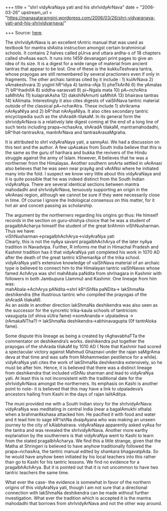 +++
title = "shrI vidyAraNaya yati and his shrIvidyArNava"
date = "2006-03-26"
upstream_url = "https://manasataramgini.wordpress.com/2006/03/26/shri-vidyaranaya-yati-and-his-shrividyarnava/"

+++
Source: [here](https://manasataramgini.wordpress.com/2006/03/26/shri-vidyaranaya-yati-and-his-shrividyarnava/).

The shrIvidyArNava is an excellent tAntric manual that was used as textbook for mantra shAstra instruction amongst certain brahminical schools. It contains 2 halves called pUrva and uttara ardha-s of 18 chapters called shvAsas each. It runs into 1459 devanagari print pages to give an idea of its size. It is a digest for a wide range of material from ancient tantras that appear to be lost. One of these is the kukkuTeshvara tantra, whose prayogas are still remembered by several practioners even if only in fragments. The other archaic tantras cited by it include : 1) kulArNava 2) vAmakeshvara 3) yoginI hR^idya 4) tantra-rAja 5) pheTkAriNi 6) the yAmalas 7) bR^ihadnIlA 8) siddha-sarasvatI 9) pi\~Ngala mata 10) pA\~nchrAtra saMhitAs 11) kulaprakAsha 12) dakshiNAmurti saMhitA 13) bhairava tantras 14) kAlimata. Interestingly it also cites digests of vaiShNava tantric material outside of the classical pA\~ncharAtra. These include 1) shrikrama nArAyaNIya and 2) bR^ihat nArAyaNIya. It also cites secondary tantric encyclopedia such as the shAradA-tilakaM. In its general form the shrividyArNava is a relatively late digest coming at the end of a long line of such texts including prapa\~nchasAra, shAradA tilakaM, mantramahodadhi, bR^ihat-tantrasAra, mantrArNava and tantrasArasaMgraha.

It is attributed to shrI vidyAraNaya yati, a sannyAsi. We had a discussion on this text and the author. A few upAsakas from South India believe that this is the same as the guru of harihara and bukka the revivers of the Hindu struggle against the army of Islam. However, R believes that he was a northerner from the Himalayas. Another southern smArta settled in vArAnasi also believes that he was seen near prayAg and vArANsi where he initiated many into the fold. I suspect we know very little about this vidyAraNaya and it is quite possible that he was indeed distinct from the South Indian vidyAraNya. There are several identical sections between mantra mahodadhi and shrIvidyArNava, tenuously supporting an origin in the vArAnasi region, although we cannot be sure if they were necessarily close in time. Of course I ignore the Indological consensus on this matter, for it hot air and conceit passing as scholarship.

The argument by the northerners regarding his origins go thus: He himself records in the section on guru-shishya choice that he was a student of pragalbhAcharya himself the student of the great brAhmin viShNusharman. Thus we have:  
viShNusharman->pragalbhAchArya->vidyAraNya yati  
Clearly, this is not the nyAya savant pragalbhAchArya of the later nyAya tradition in Navadvipa. Further, R informs me that in Himachal Pradesh and Kashmir tradition has it that vidyAraNya yati completed his work in 1070 AD after the death of the great tantric kShemarAja of the trika school. vidyAraNya yatI’s extensive knowledge of vaiShNava material of an archaic type is believed to connect him to the Himalayan tantric vaiShNavas whose famed AchArya was shrI mahAbala paNdita from shrInagara in Kashmir with followers in both Jambupura (Jammu) and Kashmir. One lineage from him was:  
mahAbala->AchArya pANdita->shrI kR^iShNa paNDita-> lakShmaNa deshikendra
(the illustrious tantric who compiled the prayogas of the shAradA
tilakaM).  
As an aside in another direction lakShmaNa deshikendra was also seen as the successor for the syncretic trika-kaula schools of tantricism:  
vasugupta (of shiva sUtra fame)->somAnanda-> utpaladeva ->
(rAmakaNTha?)-> lakShmaNa deshikendra->abhinavagupta (0f tantrAloka
fame).

Some dispute this lineage as being a created by rAghavabhaTTa the commentator on deshikendra’s works. deshikendra put together the prayogas of the shArada tilakaM by 1010 AD ( Note that Kashmir had scored a spectacular victory against Mahmud Ghaznavi under the rajan saMgrAma deva at that time and was safe from Mohammedan pestilence for a while). vidyAraNya yati cites the work of lakShmaNa deshikendra extensively, so he must be after him. Hence, it is believed that there was a distinct lineage from deshikendra that included viShNu sharman and lead to vidyAraNya yati. At least this is not inconsistent with the traditional date for the shrIvidyArNava amongst the northerners. Its emphasis on Kashi is another point to note- it is believed that this may have a link to utpaladeva’s ancestors hailing from Kashi in the days of rajan lalitAditya.

The muni provided me with a South Indian story for the shrIvidyArNava: vidyAraNya was meditating in central India (near a bagalAmukhi sthala) when a brahmarAkshasa attacked him. He pacified it with food and water and it lead him to sage kR^ishNa dvaipAyana who was making an unseen journey to the city of kAlabhairava. vidyAraNaya apparently asked vyAsa for the tantra and was revealed the shrIvidyArNava. Another more earthy explanation by the southerners is that vidyAraNya went to Kashi to learn from the stated pragalbhAcharya. We find this a little strange, given that the Matha at Shringeri is believed to have anyhow traditionally followed the prapa\~nchasAra, the tantric manual edited by shankara bhagavatpAda. So he would have anyhow been initiated by his local teachers into this rather than go to Kashi for his tantric lessons. We find no evidence for a pragalbhAchArya. But it is pointed out that it is not uncommon to have two tantric teachers the same time.

What ever the case- the evidence is somewhat in favor of the northern origins of this vidyAraNya yati, though I am not sure that a directional connection with lakShmaNa deshikendra can be made without further investigation. What ever the tradition which is accepted it is the mantra mahodadhi that borrows from shrIvidyArNava and not the other way around.


